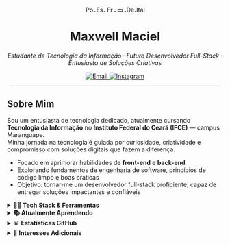 
<p align="center">
  <a href="./README-pt.md" title="Português">
    <img src="https://flagcdn.com/20x15/br.png" width="20" height="15" alt="Português" style="vertical-align:middle" />
  </a>
  <a href="./README-es.md" title="Español">
    <img src="https://flagcdn.com/20x15/es.png" width="20" height="15" alt="Español" style="vertical-align:middle" />
  </a>
  <a href="./README-fr.md" title="Français">
    <img src="https://flagcdn.com/20x15/fr.png" width="20" height="15" alt="Français" style="vertical-align:middle" />
  </a>
  <a href="./README-zh.md" title="中文">
    <img src="https://flagcdn.com/20x15/cn.png" width="20" height="15" alt="中文" style="vertical-align:middle" />
  </a>
  <a href="./README-de.md" title="Deutsch">
    <img src="https://flagcdn.com/20x15/de.png" width="20" height="15" alt="Deutsch" style="vertical-align:middle" />
  </a>
  <a href="./README-it.md" title="Italiano">
    <img src="https://flagcdn.com/20x15/it.png" width="20" height="15" alt="Italiano" style="vertical-align:middle" />
  </a>
</p>

<h1 align="center">Maxwell Maciel</h1>

<p align="center">
  <em>Estudante de Tecnologia da Informação · Futuro Desenvolvedor Full-Stack · Entusiasta de Soluções Criativas</em>
</p>

<p align="center" style="margin-top:0.3em;">
  <a href="mailto:sousamaciel@aluno.ifce.edu.br" title="Enviar email" target="_blank" rel="noopener noreferrer">
    <img src="https://img.shields.io/badge/-Email-505050?style=flat&logo=gmail&logoColor=white" alt="Email" />
  </a>
  <a href="https://instagram.com/maxsksr" target="_blank" title="Instagram" rel="noopener noreferrer">
    <img src="https://img.shields.io/badge/-Instagram-505050?style=flat&logo=instagram&logoColor=white" alt="Instagram" />
  </a>
</p>

---

## Sobre Mim

Sou um entusiasta de tecnologia dedicado, atualmente cursando **Tecnologia da Informação** no **Instituto Federal do Ceará (IFCE)** — campus Maranguape.  
Minha jornada na tecnologia é guiada por curiosidade, criatividade e compromisso com soluções digitais que fazem a diferença.

- Focado em aprimorar habilidades de **front-end** e **back-end**  
- Explorando fundamentos de engenharia de software, princípios de código limpo e boas práticas  
- Objetivo: tornar-me um desenvolvedor full-stack proficiente, capaz de entregar soluções impactantes e confiáveis

<details>
  <summary><strong>👨‍💻 Tech Stack & Ferramentas</strong></summary>

  <p align="center" style="margin-top:10px;">
    <img src="https://img.icons8.com/color/48/java-coffee-cup-logo--v1.png" alt="Java" title="Java" />
    <img src="https://img.icons8.com/color/48/python.png" alt="Python" title="Python" />
    <img src="https://img.icons8.com/color/48/html-5--v1.png" alt="HTML" title="HTML" />
    <img src="https://img.icons8.com/color/48/css3.png" alt="CSS" title="CSS" />
    <img src="https://img.icons8.com/fluency/48/000000/github.png" alt="GitHub" title="GitHub" />
    <img src="https://img.icons8.com/color/48/visual-studio-code-2019.png" alt="VSCode" title="VSCode" />
  </p>
</details>

<details>
  <summary><strong>📚 Atualmente Aprendendo</strong></summary>

  ```plaintext
  Java — Programação Orientada a Objetos, Desenvolvimento Desktop
  Python — Scripting, Processamento de Dados
  HTML & CSS — Web Semântica, Design de Layout
  Git & GitHub — Controle de Versão e Colaboração
````

</details>

<details>
  <summary><strong>📊 Estatísticas GitHub</strong></summary>

  <p align="center" style="margin-top:10px;">
    <img src="https://github-readme-stats.vercel.app/api?username=MaxwellMaciel&show_icons=true&theme=tokyonight" alt="GitHub Stats" height="170" />
    <img src="https://github-readme-stats.vercel.app/api/top-langs/?username=MaxwellMaciel&layout=compact&theme=tokyonight" alt="GitHub Top Languages" height="170" />
  </p>
</details>

<details>
  <summary><strong>🎨 Interesses Adicionais</strong></summary>

Além do desenvolvimento, tenho um forte interesse em arte e criatividade, incluindo:

* Desenho e design visual
* Explorar música como fonte de inspiração
* Incorporar estética em projetos digitais

</details>

